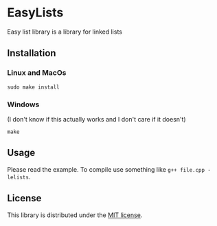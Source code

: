 # EasyLists
Easy list library is a library for linked lists

## Installation
### Linux and MacOs
```shell
sudo make install
```
### Windows
(I don't know if this actually works and I don't care if it doesn't)
```shell
make
```
## Usage
Please read the example. To compile use something like `g++ file.cpp -lelists`.

## License
This library is distributed under the [MIT license](https://github.com/TheDarkBug/easylists/blob/main/LICENSE).
